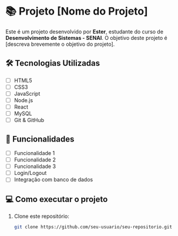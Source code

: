 # 📚 Projeto [Nome do Projeto]

Este é um projeto desenvolvido por **Ester**, estudante do curso de **Desenvolvimento de Sistemas - SENAI**. O objetivo deste projeto é [descreva brevemente o objetivo do projeto].

## 🛠️ Tecnologias Utilizadas

- [ ] HTML5  
- [ ] CSS3  
- [ ] JavaScript  
- [ ] Node.js  
- [ ] React  
- [ ] MySQL  
- [ ] Git & GitHub  

## 🚀 Funcionalidades

- [ ] Funcionalidade 1  
- [ ] Funcionalidade 2  
- [ ] Funcionalidade 3  
- [ ] Login/Logout  
- [ ] Integração com banco de dados  

## 💻 Como executar o projeto

1. Clone este repositório:
   ```bash
   git clone https://github.com/seu-usuario/seu-repositorio.git
